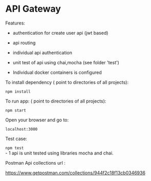 # API Gateway

Features:

- authentication for create user api (jwt based)

- api routing 

- individual api authentication 

- unit test of api using chai,mocha (see folder 'test')

- Individual docker containers is configured


To install dependency (  point to directories of all projects):

`npm install`

To run app: ( point to directories of all projects):

`npm start`

Open your browser and go to:

`localhost:3000`

Test case:

`npm test`  
           - 1 api is unit tested using libraries mocha and chai.


Postman Api collections url :

https://www.getpostman.com/collections/944f2c18f13cb0346936

